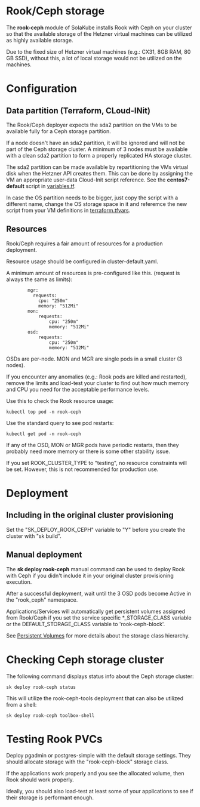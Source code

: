# Rook/Ceph storage

The **rook-ceph** module of SolaKube installs Rook with Ceph on your cluster so that the available storage of the Hetzner virtual machines can be utilized as highly available storage.

Due to the fixed size of Hetzner virtual machines (e.g.: CX31, 8GB RAM, 80 GB SSD), without this, a lot of local storage would not be utilized on the machines. 

# Configuration

## Data partition (Terraform, CLoud-INit)

The Rook/Ceph deployer expects the sda2 partition on the VMs to be available fully for a Ceph storage partition. 

If a node doesn't have an sda2 partition, it will be ignored and will not be part of the Ceph storage cluster. A minimum of 3 nodes must be available with a clean sda2 partition to form a properly replicated HA storage cluster.

The sda2 partition can be made available by repartitioning the VMs virtual disk when the Hetzner API creates them. This can be done by assigning the VM an appropriate user-data Cloud-Init script reference. See the **centos7-default** script in [variables.tf](../terraform/clusters/andromeda/variables.tf).

In case the OS partition needs to be bigger, just copy the script with a different name, change the OS storage space in it and referemce the new script from your VM definitions in [terraform.tfvars](../terraform/clusters/andromeda/terraform.tfvars).

## Resources

Rook/Ceph requires a fair amount of resources for a production deployment.

Resource usage should be configured in cluster-default.yaml.

A minimum amount of resources is pre-configured like this. (request is always the same as limits):
~~~
        mgr:
          requests:
            cpu: "250m"
            memory: "512Mi"
        mon:
            requests:
                cpu: "250m"
                memory: "512Mi"
        osd:
            requests:
                cpu: "250m"
                memory: "512Mi" 
~~~

OSDs are per-node. MON and MGR are single pods in a small cluster (3 nodes).

If you encounter any anomalies (e.g.: Rook pods are killed and restarted), remove the limits and load-test your cluster to find out how much memory and CPU you need for the acceptable performance levels. 

Use this to check the Rook resource usage:

~~~
kubectl top pod -n rook-ceph
~~~

Use the standard query to see pod restarts:

~~~
kubectl get pod -n rook-ceph
~~~

If any of the OSD, MON or MGR pods have periodic restarts, then they probably need more memory or there is some other stability issue.

If you set ROOK_CLUSTER_TYPE to "testing", no resource constraints will be set. However, this is not recommended for production use. 


# Deployment

## Including in the original cluster provisioning

Set the "SK_DEPLOY_ROOK_CEPH" variable to "Y" before you create the cluster with "sk build". 

## Manual deployment 

The **sk deploy rook-ceph** manual command can be used to deploy Rook with Ceph if you didn't include it in your original cluster provisioning execution.

After a successful deployment, wait until the 3 OSD pods become Active in the "rook_ceph" namespace.

Applications/Services will automatically get persistent volumes assigned from Rook/Ceph if you set the service specific *_STORAGE_CLASS variable or the DEFAULT_STORAGE_CLASS variable to 'rook-ceph-block'.

See [Persistent Volumes](persistent-volumes.md) for more details about the storage class hierarchy.

# Checking Ceph storage cluster

The following command displays status info about the Ceph storage cluster:

~~~
sk deploy rook-ceph status 
~~~

This will utilize the rook-ceph-tools deployment that can also be utilized from a shell:

~~~
sk deploy rook-ceph toolbox-shell 
~~~


# Testing Rook PVCs

Deploy pgadmin or postgres-simple with the default storage settings. They should allocate storage with the "rook-ceph-block" storage class.

If the applications work properly and you see the allocated volume, then Rook should work properly.

Ideally, you should also load-test at least some of your applications to see if their storage is performant enough.
 